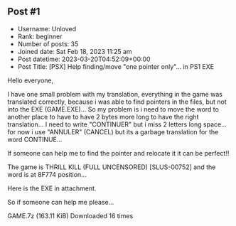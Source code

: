 ## Post #1
- Username: Unloved
- Rank: beginner
- Number of posts: 35
- Joined date: Sat Feb 18, 2023 11:25 am
- Post datetime: 2023-03-20T04:52:09+00:00
- Post Title: [PSX] Help finding/move "one pointer only"... in PS1 EXE

Hello everyone,

I have one small problem with my translation, everything in the game was translated correctly, because i was able to find pointers in the files, but not into the EXE (GAME.EXE)... So my problem is i need to move the word to another place to have to have 2 bytes more long to have the right translation... I need to write "CONTINUER" but i miss 2 letters long space... for now i use "ANNULER" (CANCEL) but its a garbage translation for the word CONTINUE...

If someone can help me to find the pointer and relocate it it can be perfect!!

The game is THRILL KILL (FULL UNCENSORED) [SLUS-00752] and the word is at 8F774 position...

Here is the EXE in attachment.

So if someone can help me please...



 GAME.7z
(163.11 KiB) Downloaded 16 times
